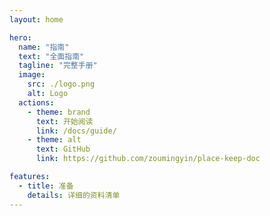 ```yaml
---
layout: home

hero:
  name: "指南"
  text: "全面指南"
  tagline: "完整手册"
  image:
    src: ./logo.png
    alt: Logo
  actions:
    - theme: brand
      text: 开始阅读
      link: /docs/guide/
    - theme: alt
      text: GitHub
      link: https://github.com/zoumingyin/place-keep-doc

features:
  - title: 准备
    details: 详细的资料清单
---
```

